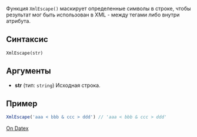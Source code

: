 Функция `XmlEscape()` маскирует определенные символы в строке, чтобы результат мог быть использован в XML - между тегами либо внутри атрибута.

## Синтаксис
`XmlEscape(str)`

## Аргументы
- **str** (тип: `string`)
	Исходная строка.

## Пример
```js
XmlEscape('aaa < bbb & ccc > ddd') // 'aaa < bbb & ccc > ddd'
```

[On Datex](http://docs.datex.ru/article.htm?id=7172076235998782843)